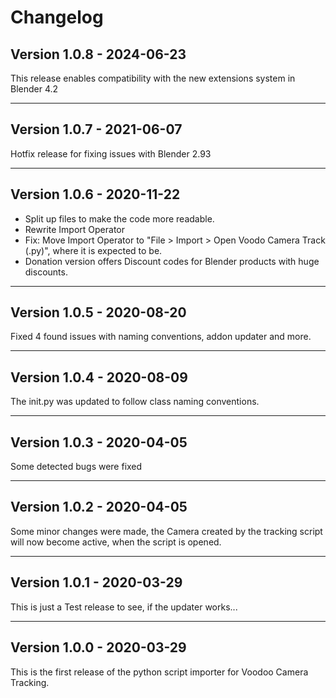 # Changelog

## Version 1.0.8 - 2024-06-23

This release enables compatibility with the new extensions system in Blender 4.2

---

## Version 1.0.7 - 2021-06-07

Hotfix release for fixing issues with Blender 2.93

---

## Version 1.0.6 - 2020-11-22

- Split up files to make the code more readable.
- Rewrite Import Operator
- Fix: Move Import Operator to "File > Import > Open Voodo Camera Track (.py)", where it is expected to be.
- Donation version offers Discount codes for Blender products with huge discounts.

---

## Version 1.0.5 - 2020-08-20

Fixed 4 found issues with naming conventions, addon updater and more.

---

## Version 1.0.4 - 2020-08-09

The init.py was updated to follow class naming conventions.

---

## Version 1.0.3 - 2020-04-05

Some detected bugs were fixed

---

## Version 1.0.2 - 2020-04-05

Some minor changes were made, the Camera created by the tracking script will now become active, when the script is opened.

---

## Version 1.0.1 - 2020-03-29

This is just a Test release to see, if the updater works...

---

## Version 1.0.0 - 2020-03-29

This is the first release of the python script importer for Voodoo Camera Tracking.
